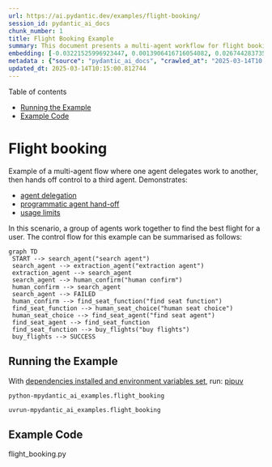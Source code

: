 ```yaml
---
url: https://ai.pydantic.dev/examples/flight-booking/
session_id: pydantic_ai_docs
chunk_number: 1
title: Flight Booking Example
summary: This document presents a multi-agent workflow for flight booking, showcasing agent delegation, programmatic hand-offs, and usage limits. A series of agents collaborate to find the best flight for a user, with a defined control flow that includes a search agent, extraction agent, and human confirmation.
embedding: [-0.03221525996923447, 0.0013906416716054082, 0.026744283735752106, -0.04159407690167427, 0.015985511243343353, -0.003575063543394208, 0.020931370556354523, 0.034071486443281174, 0.005925873760133982, 0.02867378108203411, 0.03675812482833862, -0.04342588037252426, -0.010367989540100098, -0.049116671085357666, -0.026158107444643974, -0.0137140778824687, -0.019429294392466545, 0.02813645265996456, 0.022103723138570786, 0.04603924602270126, 0.018342426046729088, -0.022006027400493622, 0.01916063018143177, 0.0663844421505928, -0.07209965586662292, -0.026793131604790688, 0.01945371925830841, 0.032703742384910583, -0.0014417794300243258, -0.033998213708400726, 0.07859644293785095, -0.010935847647488117, 0.011760157532989979, 0.00432610185816884, 0.027159491553902626, 0.005895344074815512, -0.01940487138926983, 0.0537816546857357, -0.03304567560553551, -0.010184809565544128, 0.029382076114416122, -0.0192827507853508, 0.030383460223674774, 0.009855085052549839, -0.028453964740037918, 0.02029634639620781, -0.00538244005292654, 0.010807621292769909, 0.025425387546420097, 0.024533912539482117, -0.034779779613018036, -0.0018470652867108583, -0.025034604594111443, -0.0015455815009772778, -0.02218920737504959, 0.02487584762275219, -0.03368069976568222, 0.013579745776951313, 0.0177440382540226, -0.037051212042570114, -0.013530897907912731, -0.01157087180763483, -0.007082961034029722, 0.05456322431564331, -0.006814296822994947, 0.04159407690167427, -0.031091757118701935, 0.014629978686571121, -0.056565992534160614, -0.004545917734503746, -0.00034441662137396634, 0.026255803182721138, -0.04552634432911873, -0.04606367275118828, -0.008542295545339584, -0.03592770919203758, -0.0008639991283416748, 0.05871530622243881, -0.02040625549852848, -0.06936416774988174, 0.03277701139450073, -0.015521454624831676, 0.007028006948530674, 0.011979973874986172, -0.033876094967126846, -0.031091757118701935, -0.0666775330901146, -0.013066842220723629, -0.02867378108203411, -0.037271030247211456, -0.027696819975972176, 0.021383214741945267, -0.022506719455122948, 0.013640806078910828, 0.09945454448461533, 0.039957668632268906, 0.011106816120445728, -0.022702110931277275, 0.011210617609322071, -7.260416896315292e-05, 0.029479771852493286, -0.0029751488473266363, -0.032630469650030136, 0.031506963074207306, 0.023874463513493538, -0.014324678108096123, -0.02945534884929657, 0.02071155607700348, -0.022579992190003395, -0.009592527523636818, -0.07654482871294022, -0.00170662731397897, 0.02232353948056698, 0.02254335582256317, -0.023117318749427795, -0.005074086599051952, 0.014654402621090412, -0.023666860535740852, 0.0333387665450573, -0.01831800304353237, -0.03443784639239311, -0.015374910086393356, 0.010642759501934052, -0.013311082497239113, 0.010404625907540321, 0.0021004644222557545, -0.019588051363825798, -0.05944802612066269, -0.02838069200515747, 0.022579992190003395, 0.03495074808597565, -0.016351871192455292, -0.009421559050679207, 0.0009739071247167885, -0.0370267890393734, 0.00654563307762146, -0.023715708404779434, 0.011839536018669605, -0.006991371046751738, 0.014544494450092316, 0.013640806078910828, -0.010306929238140583, 0.018635515123605728, 0.051974281668663025, -0.03326549381017685, 0.02635350078344345, 0.008939185179769993, 0.025449812412261963, -0.032166413962841034, 0.0381014458835125, 0.03458438813686371, -0.004145974759012461, -0.04796874523162842, 0.004310836549848318, -0.029137836769223213, 0.016400719061493874, -0.006362453103065491, 0.01624196209013462, 0.03783278167247772, -0.019258327782154083, -0.012871449813246727, 0.020540587604045868, -0.02284865640103817, -0.012266956269741058, -0.04105674847960472, -0.02303183637559414, -0.006099895108491182, 0.01743873953819275, -0.025327691808342934, -0.055002856999635696, -0.025254419073462486, -0.026817556470632553, 0.0014547547325491905, 0.0037857205606997013, 0.06140194460749626, -0.03346088528633118, -0.022286903113126755, -0.02450948767364025, 0.013616382144391537, -0.04193601384758949, -0.027745667845010757, -0.01737767830491066, -0.02974843606352806, -0.02547423541545868, -0.037930477410554886, -0.011222830042243004, 0.03390051797032356, 0.010844257660210133, -0.025205571204423904, 0.028991293162107468, 0.043645694851875305, 0.0084507055580616, -0.033167798072099686, 0.013823986053466797, -0.022812020033597946, 0.019832290709018707, 0.07688676565885544, -0.007968331687152386, 0.02825857326388359, 0.005678581073880196, 0.02684197947382927, -0.011082391254603863, 0.014825370162725449, 0.02647561952471733, -0.005306114908307791, -0.04320606216788292, -0.03348530828952789, -0.038052596151828766, 0.00961084570735693, -0.0015692422166466713, 0.012034927494823933, -0.012273062020540237, 0.041203293949365616, -0.04474477469921112, -0.0631604716181755, -0.046503301709890366, -0.023007411509752274, 0.010954165831208229, -0.0003491869429126382, 0.04491574317216873, -0.014752098359167576, 0.004787104669958353, -0.00251414580270648, -0.015790117904543877, -0.020369619131088257, 0.0017997437389567494, 0.03675812482833862, -0.07063421607017517, -0.01756085827946663, 0.022934138774871826, 0.034120332449674606, 0.0036208585370332003, 0.0002783954842016101, -0.009702435694634914, 0.03106733225286007, -0.027403732761740685, -0.022921927273273468, -0.034071486443281174, 0.009238379076123238, 0.01856224238872528, -0.026133684441447258, 0.004777945578098297, 0.003645282471552491, -0.03673370182514191, 0.0021462594158947468, 0.024558335542678833, -0.0258161723613739, -0.06169503182172775, 0.05920378491282463, 0.040201909840106964, 0.043474726378917694, 0.012218107469379902, 0.006035781931132078, -0.05094847083091736, 0.011406010016798973, 0.02017422765493393, 0.010929741896688938, -0.022457871586084366, -0.006747131235897541, -0.0040910206735134125, -0.02100464329123497, 0.01730440743267536, -0.05724986642599106, 0.026671012863516808, -0.014629978686571121, 0.01139379758387804, 0.010508427396416664, 0.00027915873215533793, -0.011125133372843266, -0.019441507756710052, -0.004240617621690035, 0.05754295364022255, 0.026133684441447258, 0.004707726649940014, -0.07937800884246826, 0.004735203925520182, -0.01481315866112709, -0.0020729873795062304, 0.025913868099451065, -0.02231132797896862, -0.04115444794297218, 0.026280228048563004, 0.04503786191344261, 0.024301882833242416, 0.00664943503215909, 0.033412035554647446, 0.007058537099510431, -0.02272653579711914, -0.033118948340415955, 0.02218920737504959, 0.018647726625204086, 0.024436214938759804, 0.03145811706781387, -0.023251650854945183, 0.020369619131088257, 0.05505170300602913, 0.03604982793331146, 0.038834165781736374, 0.01909957081079483, 0.015558090060949326, -0.007547017186880112, -0.020906947553157806, -0.022921927273273468, -0.003094215877354145, -0.0061853788793087006, 0.024851424619555473, -0.03458438813686371, 0.016278598457574844, 0.03348530828952789, 0.008756005205214024, -0.022213632240891457, 0.06863144785165787, 0.010148173198103905, -0.02464381977915764, -0.014288041740655899, -0.01730440743267536, 0.07757063955068588, -0.019356023520231247, 0.042571038007736206, -0.008084345608949661, -0.02647561952471733, -0.02487584762275219, 0.08230889588594437, 0.02249450795352459, -0.014190346002578735, -0.017414314672350883, 0.04955630376935005, 0.02784336358308792, -0.054954007267951965, 0.01541154645383358, -0.03629406914114952, -0.02303183637559414, -0.0094887251034379, 0.01825694367289543, -0.02593829110264778, 0.0018608038080856204, -0.011137345805764198, 0.05720101669430733, 0.011119027622044086, 0.05451437458395958, -0.030139220878481865, -0.003022470511496067, -0.051436953246593475, -0.020076531916856766, -0.03504844382405281, 0.060424983501434326, 0.032288532704114914, 0.019661322236061096, 0.038345687091350555, -0.014520070515573025, -0.024240823462605476, 0.00742489704862237, -0.0051534646190702915, 0.0726858377456665, -0.00432915473356843, -0.027599124237895012, -0.02833184413611889, 0.01980786770582199, -0.018757635727524757, 0.007968331687152386, -0.09706099331378937, 0.004646666813641787, -0.0032514454796910286, 0.02195717953145504, -0.011949444189667702, 0.03819914162158966, -0.009116259403526783, -0.030017100274562836, -0.011406010016798973, 0.03731987625360489, 0.05041114240884781, 0.0027080113068223, -0.055540185421705246, -0.010972484014928341, -0.05075307935476303, -0.05529594421386719, -0.008310267701745033, 0.02492469549179077, -0.041984863579273224, 0.012810389511287212, 0.0016089312266558409, -0.016034359112381935, -0.028405116870999336, 0.01837906241416931, 0.029724013060331345, 0.031922172755002975, -0.030627701431512833, -0.000992988352663815, 0.037808358669281006, 0.02867378108203411, 0.03661158308386803, -0.019087359309196472, 0.0014791787834838033, 0.016400719061493874, 0.0065334211103618145, -0.0032667105551809072, 0.07195311784744263, 0.01839127391576767, 0.04320606216788292, -0.018342426046729088, 0.008407963439822197, -0.01702352985739708, 0.013311082497239113, -0.010123749263584614, -0.038467805832624435, 0.010374095290899277, 0.06447937339544296, -0.0025110929273068905, -0.00862777978181839, -0.004866482689976692, 0.02916225977241993, -0.040250759571790695, 0.025449812412261963, -0.004658878780901432, 0.017621919512748718, 0.009952781721949577, -0.052755847573280334, 0.011296101845800877, 0.045184407383203506, 0.055247098207473755, 0.007314989343285561, -0.028698204085230827, 0.026329075917601585, 0.012230319902300835, -0.04230237379670143, 0.019893351942300797, 0.02446063980460167, -0.028576083481311798, -0.008597249165177345, -0.03123830072581768, 0.021285519003868103, 0.023581376299262047, 0.008377433754503727, 0.018220307305455208, -0.016864774748682976, -0.011277783662080765, 0.04051942378282547, 0.010319141671061516, -0.0031110073905438185, -0.012785965576767921, 0.006350241135805845, -0.048457223922014236, 0.03670927882194519, 0.023422619327902794, -0.023837827146053314, -0.02450948767364025, -0.011406010016798973, -0.028112027794122696, 0.02391109988093376, -0.01594887487590313, -0.03497517481446266, -0.02962631732225418, -0.04987381398677826, 0.03236180543899536, -0.02982170879840851, -0.0327281653881073, 0.027696819975972176, 0.00925669725984335, 0.043645694851875305, -0.030969636514782906, 0.007638607174158096, 0.02755027636885643, -0.027623549103736877, 0.034901902079582214, -0.019893351942300797, 0.016986895352602005, 0.045379798859357834, -0.04398763179779053, 0.0016547262202948332, 0.014239193871617317, 0.043889936059713364, -0.019649110734462738, -0.01445901021361351, -0.033534158021211624, -0.028722628951072693, -0.024314096197485924, 0.02987055666744709, -0.018232518807053566, -0.025083452463150024, 0.009183425456285477, 0.029137836769223213, 0.036391764879226685, -0.021468698978424072, 0.05832451954483986, 0.03106733225286007, 0.06135309860110283, -0.011900595389306545, -0.031922172755002975, -0.012389075942337513, 0.02891802042722702, 0.015545878559350967, 0.0358055904507637, 0.034779779613018036, -0.01270048227161169, 0.0029171418864279985, -0.01898966357111931, -0.020552799105644226, -0.006386877037584782, -0.009983311407268047, -0.014056013897061348, 0.05104616656899452, -0.01892860233783722, -0.010306929238140583, 0.006600587163120508, 0.01116176974028349, -0.03390051797032356, 0.0032422863878309727, -0.032459501177072525, -0.013127901591360569, 0.03136042132973671, -0.027525851503014565, -0.02969958819448948, 0.015582513995468616, 0.011167875491082668, -0.024143127724528313, -0.006218961905688047, 0.008383539505302906, 0.011320525780320168, -0.02862493321299553, -0.0017478427616879344, 0.010117643512785435, -0.0032789225224405527, -0.008456811308860779, 0.03678254783153534, 0.014202558435499668, -0.007455427199602127, 0.01195554994046688, -0.0857282504439354, -0.0036727595143020153, 0.007101279217749834, 0.013909470289945602, 0.010313035920262337, -0.02540096454322338, 0.023056259378790855, -0.04672311991453171, 0.023459255695343018, 0.02689082734286785, 0.010484003461897373, -0.04599040001630783, -0.05016690492630005, -0.016156477853655815, 0.00028755448875017464, -0.01229138020426035, -0.016339657828211784, -0.0029308805242180824, -0.03321664407849312, 0.014288041740655899, 0.009262803010642529, -0.007107384968549013, -0.0084507055580616, 0.03443784639239311, 0.03348530828952789, -0.008078238926827908, -0.017768463119864464, 0.008151511661708355, 0.006875357124954462, 0.010197021998465061, -0.027208339422941208, 0.036562733352184296, -0.012034927494823933, 0.005074086599051952, -0.03094521351158619, -0.0019371288362890482, -0.010972484014928341, -0.014165922068059444, 0.01570463366806507, -0.005651103798300028, -0.022921927273273468, -0.0013013414572924376, -0.013359930366277695, -0.0005014553316868842, -0.012187577784061432, -0.007082961034029722, -0.03238622844219208, 0.01945371925830841, 0.01660832203924656, 0.01754864677786827, -0.019490355625748634, -0.022470083087682724, 0.03648946061730385, -0.022921927273273468, -0.020919159054756165, 0.014935278333723545, -0.0026438983622938395, -0.006289180833846331, -0.02226248010993004, -0.007962225005030632, 0.016852563247084618, -0.03409590944647789, 0.012236425653100014, 0.011882278136909008, -0.01229138020426035, -0.0058159660547971725, -0.00770577322691679, -0.023776767775416374, 0.034535542130470276, 0.01748758740723133, 0.02969958819448948, -0.011033543385565281, 0.016327446326613426, -0.013311082497239113, -0.01232190988957882, -0.027818940579891205, -0.012022715993225574, 0.004790157545357943, -0.011699098162353039, 0.033998213708400726, 0.022457871586084366, 0.009061305783689022, 0.01963689923286438, 0.0056205736473202705, 0.00010475607996340841, -0.0033460885751992464, -0.03160466253757477, 0.0055900439620018005, 0.0072356113232672215, -0.05026460066437721, -0.004753521643579006, 0.058519914746284485, -0.03837011009454727, 0.02315395511686802, 0.000792253646068275, -0.00520536582916975, -0.015460394322872162, -0.022396812215447426, 0.0037277135998010635, -0.01636408269405365, -0.009684117510914803, -0.0020073477644473314, 0.0029079830273985863, -0.051730040460824966, 0.03409590944647789, 0.02374013140797615, 0.004634454846382141, 0.004243670497089624, -0.026084836572408676, -0.01082593947649002, 0.0014181187143549323, -0.015167306177318096, -0.025742899626493454, 0.025913868099451065, -0.0018928602803498507, 0.019551414996385574, 0.007064643315970898, 0.0258894432336092, 0.02367907203733921, -0.02820972353219986, 0.004622242879122496, 0.02289750427007675, -0.021151186898350716, -0.004463486839085817, -0.014715461991727352, 0.013970530591905117, 0.014165922068059444, 0.02129773050546646, 0.009616951458156109, -0.03832126036286354, -0.024362944066524506, 0.005522877909243107, 0.010337459854781628, -0.04955630376935005, 0.04892127960920334, -0.005916715133935213, 0.012462347745895386, -0.02011316642165184, 0.014056013897061348, 0.02333713509142399, 0.040421728044748306, 0.008041603490710258, -0.002141679869964719, -0.07288122922182083, -0.014300254173576832, 0.022238055244088173, 0.004136815667152405, -0.01648620329797268, 0.015900027006864548, 0.004866482689976692, -0.0036422295961529016, -0.018293578177690506, 0.05158349499106407, -0.032044291496276855, 0.01802491396665573, -0.03404705971479416, 0.021737363189458847, 0.0633070170879364, -0.026280228048563004, -0.005724376067519188, -0.00832858495414257, 0.016559474170207977, 0.045721735805273056, 0.03878531977534294, 0.01541154645383358, -0.006447936873883009, 0.04064154252409935, 0.0005071797058917582, 0.009085729718208313, -0.012187577784061432, 0.011918913573026657, -0.008878125809133053, -0.08318815380334854, -0.02755027636885643, 0.017279982566833496, 0.024485064670443535, -0.0037887736689299345, -0.028063179925084114, -0.025254419073462486, 0.018366850912570953, 0.015692422166466713, 0.03526826202869415, -0.021334366872906685, -0.018757635727524757, 0.01951477862894535, -0.01833021454513073, -0.01773182675242424, -0.051681190729141235, 0.014825370162725449, -0.07073191553354263, 0.020491739735007286, 0.007656925357878208, -0.003071318380534649, -0.008279737085103989, 0.04450053349137306, -0.004469592589884996, -0.0333387665450573, -0.024191975593566895, -0.05974111333489418, -0.03482862934470177, -0.004200928844511509, 0.01192502025514841, -0.0215908195823431, 0.03148254007101059, -0.011314420029520988, 0.015692422166466713, -0.024228611961007118, 0.02369128353893757, -0.017353255301713943, -0.04958072677254677, 0.009268909692764282, -0.060131896287202835, -0.0034315725788474083, -0.00020397859043441713, -0.012474560178816319, -0.01886754296720028, -0.0025965769309550524, -0.037759508937597275, -0.02623138017952442, 0.027599124237895012, 0.024191975593566895, -0.049653999507427216, 0.013201174326241016, -0.038712047040462494, 0.008169828914105892, 0.0073394132778048515, -0.0338028222322464, 0.015179518610239029, 0.049605149775743484, -0.010325247421860695, -0.0029308805242180824, -0.02171294018626213, 0.004054384771734476, -0.025034604594111443, 0.0051229349337518215, -0.030261341482400894, 0.008285842835903168, -0.014825370162725449, -0.006466255057603121, 0.051436953246593475, -0.023776767775416374, -0.003981112502515316, 0.025962715968489647, -0.04012863710522652, -0.005064927972853184, -0.007376049179583788, 0.007131808903068304, 0.009195636957883835, -0.02606041170656681, -0.015875602141022682, 0.000532748585101217, 0.01731661893427372, -0.02796548418700695, 0.01986892707645893, 0.0076202889904379845, -0.010007735341787338, 0.013665230013430119, 0.02444842830300331, -0.015240577980875969, -0.001011306419968605, -0.01136937364935875, -0.016156477853655815, -0.026939677074551582, -0.034779779613018036, -0.0028362374287098646, 0.005559513811022043, -0.026524467393755913, -0.02058943547308445, -0.005559513811022043, 0.018366850912570953, -0.08553285896778107, -0.010496215894818306, -0.0184401236474514, -0.010282505303621292, 0.04342588037252426, -0.024839211255311966, 0.05422128736972809, 0.036929093301296234, 0.0008273631101474166, -0.016278598457574844, -0.004567288793623447, 0.03468208387494087, -0.013262233696877956, -0.04012863710522652, 0.013188961893320084, -0.022347964346408844, 0.007583653088659048, 0.022457871586084366, 0.009244485758244991, -0.028356269001960754, -0.029675165191292763, -0.02385004051029682, -0.0631604716181755, 0.006686070933938026, -0.06047383323311806, -0.0028652409091591835, -0.0033918835688382387, 0.016388505697250366, 0.04171619936823845, 0.011735733598470688, -0.01522836647927761, -0.03670927882194519, 0.022164782509207726, -0.0074676391668617725, 0.0021187823731452227, 0.07747294008731842, -0.00871326308697462, 0.026695435866713524, 0.01648620329797268, 0.025620779022574425, -0.017109014093875885, 0.0034498905297368765, 0.028942445293068886, 0.012614998035132885, 0.033289916813373566, -0.014776522293686867, -0.028356269001960754, -0.03070097230374813, -0.0108320452272892, -0.0011685359058901668, 0.025669628754258156, -0.007772939279675484, 0.038467805832624435, -0.007870635017752647, 0.013127901591360569, 0.03854107856750488, -0.04635675996541977, 0.028649356216192245, 0.0019127047853544354, 0.005196206737309694, 0.030065948143601418, 0.02928438037633896, 0.011473176069557667, -0.003575063543394208, -0.017756251618266106, 0.0052816909737885, -0.027159491553902626, 0.02813645265996456, -0.024375155568122864, -0.01583896577358246, -0.002990413922816515, 0.005883132107555866, 0.022812020033597946, 0.001631828723475337, -0.01707237772643566, 0.001437963219359517, 0.014141498133540154, 0.03358300402760506, -0.019294962286949158, -0.00664943503215909, 0.01666938327252865, -0.037344302982091904, -0.0004255119420122355, 0.028038756921887398, -0.031140604987740517, -0.009384923614561558, 0.006182326003909111, -0.01730440743267536, -0.014336890541017056, 0.02022307552397251, 0.008749899454414845, 0.009647481143474579, -0.010716031305491924, 0.0013326347107067704, -0.04249776527285576, 0.013555321842432022, -0.045306526124477386, 0.03011479601264, 0.03592770919203758, 0.004991655703634024, 0.04017748683691025, 0.021322155371308327, 0.025913868099451065, 0.00298888748511672, -0.023788979277014732, 0.057982586324214935, -0.009372711181640625, -0.04022633284330368, -0.04528210312128067, -0.027159491553902626, -0.0029919403605163097, 0.006722706835716963, -0.0427175834774971, 0.02796548418700695, -0.016315234825015068, -0.00987340323626995, 0.03812586888670921, -0.023227227851748466, -0.0431816391646862, -0.01785394735634327, 0.015790117904543877, 0.002762965392321348, 0.018953027203679085, 0.03878531977534294, -0.01270048227161169, -0.025865020230412483, -0.03717333450913429, -0.014556705951690674, -0.03529268503189087, -0.0129447216168046, 0.02375234290957451, -0.01229138020426035, -0.0176707673817873, 0.004591712728142738, 0.013970530591905117, -0.00149444374255836, 0.04804201424121857, -0.02493690699338913, 0.013201174326241016, -0.029064564034342766, 0.02487584762275219, -0.030627701431512833, -0.02522999607026577, 0.018879754468798637, -0.030676549300551414, 0.001735630794428289, -0.003008731873705983, -0.006331922952085733, -0.025694051757454872, 0.04159407690167427, 0.01288366224616766, 0.04975169524550438, 0.01502076257020235, 0.052804697304964066, 0.015045186504721642, 0.03509729355573654, -0.016986895352602005, -0.06320932507514954, 0.03028576448559761, -0.01927053928375244, 0.008017179556190968, 0.04848164692521095, 0.017170075327157974, -0.011943337507545948, 0.012932510115206242, 0.015277214348316193, -0.04325491189956665, 0.019856715574860573, 0.02040625549852848, -0.033998213708400726, -0.0401042141020298, 0.007833999581634998, -0.0024836158845573664, -0.018525606021285057, 0.03231295570731163, 0.056859079748392105, 0.0507042333483696, -0.001345610013231635, -0.009159001521766186, 0.022457871586084366, 0.01714565046131611, 7.8137731179595e-05, -0.024851424619555473, -0.013262233696877956, 0.01934381015598774, -0.006325817201286554, -0.001230359193868935, 0.026744283735752106, -0.0029507249128073454, 0.02576732449233532, 0.018415698781609535, -0.003306399565190077, 0.0017112067434936762, 0.04264431074261665, -0.002071460708975792, 0.044476110488176346, 0.0490189753472805, -0.001895913272164762, -0.01576569490134716, -0.0023691284004598856, 0.025669628754258156, 0.006924204993993044, 0.008615567348897457, 0.0022622733376920223, -0.010538958013057709, 0.040543846786022186, -0.008530083112418652, -0.012132624164223671, -0.008365221321582794, 0.006686070933938026, -0.018879754468798637, 0.02135879173874855, -0.0028377638664096594, 0.025913868099451065, -0.0015860337298363447, -0.0005613704561255872, -0.045135557651519775, -0.030505580827593803, -0.02676870860159397, 0.018049338832497597, -0.02212814800441265, -0.03946918994188309, -0.029675165191292763, 0.0033979895524680614, 0.0316535085439682, 0.03612310066819191, -0.01237686350941658, -0.009097941219806671, 0.009830661118030548, -0.00471383286640048, -0.01837906241416931, 0.003401042427867651, -0.007895058952271938, -0.009739071130752563, 0.028063179925084114, -0.016999106854200363, -0.010923636145889759, -0.0021661038044840097, 0.01625417359173298, 0.001121977693401277, -0.0032514454796910286, 0.01808597519993782, 0.009055199101567268, -0.011979973874986172, 0.0480908639729023, 0.015301638282835484, 0.03429130092263222, 0.04098347947001457, -0.020723767578601837, 0.006869250908493996, 0.011051861569285393, 0.02630465291440487, 0.016107629984617233, -0.02308068424463272, 0.03797932714223862, -0.024546124041080475, 0.016632746905088425, 0.0235081035643816, -0.01826915517449379, -0.010276399552822113, -0.022653263062238693, -0.0045581297017633915, -0.028527235612273216, -0.007418791297823191, -0.017279982566833496, -0.018366850912570953, -0.024314096197485924, 0.013518686406314373, 0.0028423434123396873, -0.002475983463227749, -0.01707237772643566, -0.009952781721949577, 0.0038895225152373314, 0.010746561922132969, -0.010893105529248714, 0.008908655494451523, 0.0031003218609839678, -0.0014410162111744285, -0.017780674621462822, -0.0354880765080452, -0.0104107316583395, 0.020308559760451317, -0.008175935596227646, 0.009769601747393608, 0.0006979922181926668, 0.014739885926246643, 0.007540910970419645, -0.013848409987986088, -0.011167875491082668, 0.0033796716015785933, 0.05216967314481735, 0.0013761399313807487, 0.009159001521766186, 0.017182286828756332, 0.003828462678939104, -0.0031812265515327454, -0.001528026768937707, -0.0027232763823121786, -0.012834814377129078, -0.003434625454246998, 0.02403322048485279, 0.022274691611528397, -0.013750714249908924, -0.004051331430673599, 0.033118948340415955, 0.014568918384611607, -0.015729058533906937, -0.037466421723365784, 0.01903851144015789, 0.016315234825015068, -0.019075147807598114, -0.034315723925828934, 0.01151591818779707, -0.005913661792874336, 0.0003049184160772711, 0.020442891865968704, -0.04491574317216873, -0.001223489991389215, -0.018537819385528564, 0.0003772363706957549, 0.0020684078335762024, 0.020259711891412735, -0.02404543198645115, 0.024082068353891373, -0.01952699013054371, -0.03194659575819969, 0.014300254173576832, 0.0017203657189384103, 0.01636408269405365, -0.014593342319130898, 0.016510626301169395, 0.007681349292397499, 0.008169828914105892, -0.0012853131629526615, -0.05182773619890213, -0.01026418711990118, -0.028649356216192245, -0.014300254173576832, 0.018782058730721474, -0.029797283932566643, -0.024851424619555473, -0.031165027990937233, 0.015521454624831676, -0.014800946228206158, 0.013799562118947506, 0.018794270232319832, -0.007522593252360821, -0.006276968866586685, 0.04147195816040039, 0.0527070015668869, 0.0694618672132492, 0.01576569490134716, -0.038883015513420105, 0.042986247688531876, 0.05133925750851631, -0.006356346886605024, 0.031213877722620964, 0.0005609888467006385, -0.009690223261713982, -0.01252951379865408, -0.0182080939412117, 0.02143206261098385, 0.026206955313682556, -0.01406822632998228, 0.013994954526424408, -0.0005083245923742652, 0.015924450010061264, 0.006099895108491182, 0.021578608080744743, -0.008218677714467049, 0.025156723335385323, 0.04345030337572098, -0.012047139927744865, -0.02321501635015011, 0.02295856364071369, -0.0016806767089292407, -0.006002198904752731, -0.04303509369492531, 0.01737767830491066, 0.03236180543899536, 0.029479771852493286, -0.054123591631650925, 0.004118497483432293, -0.020210864022374153, -0.049531880766153336, 0.01288366224616766, 0.01773182675242424, 0.018134823068976402, 0.0015616097953170538, 0.01577790640294552, -0.006643328815698624, 0.011228935793042183, 0.011296101845800877, 0.0050191329792141914, 0.006643328815698624, 0.021871695294976234, 0.011351055465638638, -0.03123830072581768, 0.020674919709563255, 0.015338274650275707, 0.01505739800632, 0.029186684638261795, -0.010893105529248714, -0.017829522490501404, -0.02867378108203411, -0.01607099361717701, 0.010844257660210133, 0.03148254007101059, 0.036025404930114746, 0.03438899666070938, -0.025913868099451065, -0.023166168481111526, -0.005278637632727623, 0.02410649135708809, 0.004390214569866657, -0.04437841475009918, 0.006716601084917784, 0.01288366224616766, 0.022934138774871826, 0.05236506462097168, -0.008981927298009396, -0.019722383469343185, 0.0017234187107533216, 0.010306929238140583, 0.008389645256102085, 0.028991293162107468, 0.003046894446015358, -0.01695025898516178, -0.000792253646068275, 0.03194659575819969, 0.009952781721949577, 0.004390214569866657, 0.0019584998954087496, 0.01350647397339344, -0.02011316642165184, -0.03717333450913429, 0.021053491160273552, 0.018171459436416626, -0.036977943032979965, 0.016522837802767754, 0.015851179137825966, 0.010160385631024837, -0.018183670938014984, 0.02017422765493393, 0.020565010607242584, 0.014935278333723545, -0.009336075745522976, 0.009293333627283573, -0.0005747273098677397, 0.00513209355995059, -0.004216193687170744, -0.01802491396665573, -0.019710170105099678, 0.019185055047273636, -0.023190591484308243, 0.029137836769223213, 0.004072702489793301, -0.010685501620173454, -0.01588781364262104, -0.001528026768937707, -0.007205081172287464, -0.006490678992122412, -0.009653587825596333, -0.0010716031538322568, -0.013872833922505379, 0.005571725778281689, -0.006838721223175526, -0.0037826676853001118, -0.006295287050306797, -0.007192869205027819, -0.005220630671828985, -0.014056013897061348, -0.0068875690922141075, -0.023373771458864212, 0.0007907271501608193, 0.039005134254693985, 0.01541154645383358, -0.009781813248991966, 0.017402103170752525, -0.030969636514782906, 0.0008525503799319267, 0.017878370359539986, 0.001914231339469552, -0.0027141175232827663, -0.012639421969652176, 0.010435155592858791, 0.008291949518024921, 0.01249287836253643, -0.006734919268637896, 0.021126763895154, -0.015814542770385742, 0.03766181319952011, -0.011686885729432106, -0.05094847083091736, -0.012224214151501656, 0.00682650925591588, 0.021126763895154, -0.012517302297055721, 0.008560613729059696, 0.02552308328449726, 0.021566394716501236, 0.001358585199341178, 0.009372711181640625, -0.004417691845446825, 0.0065334211103618145, -0.038956284523010254, -0.0073943673633039, -0.027281612157821655, 0.007772939279675484, -0.018879754468798637, 0.02718391641974449, 0.0009700909140519798, 0.006252544932067394, 0.01195554994046688, 0.0025919973850250244, -0.005300008691847324, -0.0014249879168346524, 0.0003535756259225309, 0.013567534275352955, -0.0058464957401156425, 0.0031751205679029226, -0.03959130868315697, 0.018171459436416626, 0.0040818615816533566, 0.03057885356247425, -0.004497069865465164, 0.03690467029809952, -0.02278759516775608, -0.0025538348127156496, -0.006899781059473753, -0.0008411016315221786, -0.009024669416248798, 0.0026377923786640167, -0.0215908195823431, -0.004020801745355129, -0.013457626104354858, -0.02767239697277546, -0.012389075942337513, -0.006600587163120508, -0.023959947749972343, 0.020491739735007286, 0.004176504444330931, 0.017121227458119392, 0.013030205853283405, 0.02058943547308445, 0.012242532335221767, -0.028429539874196053, -0.006850933190435171, 0.015277214348316193, 0.04618579149246216, -0.017414314672350883, -0.005586991086602211, -0.029601892456412315, -0.013005781918764114, -0.007070749066770077, -0.026280228048563004, 0.0012540199095383286, -0.009946675971150398, 0.017231134697794914, 0.011894489638507366, 0.007638607174158096, -0.0023920258972793818, -0.0025355168618261814, -0.00023202803276944906, 0.012242532335221767, -0.019502567127346992, 0.026793131604790688, 0.0026515310164541006, 0.025156723335385323, -0.01404380239546299, -0.010300823487341404, 0.006118212826550007, -0.004439062904566526, -0.03724660724401474, 0.01079540979117155, 0.02676870860159397, 0.01624196209013462, 0.006795979104936123, -0.006893674843013287, -0.037808358669281006, 0.04386550933122635, -0.0137140778824687, 0.03219083696603775, 0.014385738410055637, 0.024167552590370178, -0.019478142261505127, -0.006502890959382057, 0.02470487914979458, 0.027477003633975983, -0.011534235440194607, -0.004381055478006601, 0.014141498133540154, -0.05124155804514885, 0.036269646137952805, 0.004900065716356039, -0.0060663120821118355, -0.00351705658249557, -0.006741025019437075, -0.019075147807598114, -0.0018775953212752938, 0.031091757118701935, -0.007412685081362724, -0.0331922210752964, -0.03209314122796059, 0.021908331662416458, -0.012059351429343224, 0.018293578177690506, -0.006741025019437075, -0.021993815898895264, 0.010154279880225658, -0.013823986053466797, -0.005519825033843517, -0.03155581280589104, 0.006582268979400396, 0.03646503761410713, 0.007345519028604031, -0.044012054800987244, 0.020748190581798553, -0.05764064937829971, 0.009262803010642529, 0.022347964346408844, -0.013518686406314373, -0.03741757199168205, -0.022982986643910408, -0.025498660281300545, 0.004069649614393711, 0.0032087035942822695, -0.00685703894123435, -0.0025965769309550524, -0.016437355428934097, 0.0192827507853508, 0.0028698204550892115, 0.009348287247121334, -0.004710779525339603, -0.004158186726272106, -0.00827363133430481, 0.00461003091186285, 0.005910608917474747, 0.011821217834949493, -0.013396565802395344, 0.01695025898516178, 0.008517871610820293, 0.035146139562129974, 0.007174551021307707, 0.0184401236474514, 0.017780674621462822, 0.010740455240011215, -0.007986648939549923, 0.01386062242090702, -0.005544248968362808, -0.017121227458119392, 0.0031232195906341076, 0.0528535433113575, 0.003550639608874917, 0.011522023938596249, -0.005095457658171654, 0.017695190384984016, 0.011424328200519085, -0.03201986849308014, -0.009653587825596333, -0.0040910206735134125, -0.006148742977529764, 0.022030452266335487, -0.005217577796429396, 0.01443458627909422, 0.055540185421705246, -0.010856470093131065, -0.016815926879644394, -0.026988524943590164, -0.0006521972245536745, 0.01174794603139162, -0.0137140778824687, 0.022995200008153915, -0.036440614610910416, 0.040250759571790695, -0.00580070074647665, -0.003593381494283676, 0.014764309860765934, 0.029797283932566643, -0.005498453974723816, 0.023410407826304436, 0.027623549103736877, 0.01607099361717701, -0.009177319705486298, 0.013494262471795082, 0.026622164994478226, 0.019014086574316025, 0.017621919512748718, 0.028112027794122696, 0.0042039817199110985, -0.014214769937098026, -0.02772124484181404, -0.008499553427100182, 0.00788895320147276, 0.006869250908493996, 0.01898966357111931, -0.007247823290526867, 0.0031720674596726894, -0.030310189351439476, -0.007485957350581884, 0.028942445293068886, 0.03292355686426163, 0.011699098162353039, -0.0033979895524680614, 0.02654889225959778, -0.009525361470878124, 0.02671986073255539, 0.009824555367231369, -0.025254419073462486, 0.0035078974906355143, -0.013372141867876053, 0.0015181044582277536, 0.011387691833078861, -0.008365221321582794, -0.00014263237244449556, 0.022445660084486008, -0.013933894224464893, -0.03922494873404503, 0.007205081172287464, 0.025327691808342934, 0.026988524943590164, -0.015313850715756416, 0.033778395503759384, -0.017597494646906853, -0.021993815898895264, -0.027086220681667328, -0.03343646228313446, 0.014446797780692577, 0.005232842639088631, -0.022775383666157722, -0.0034743144642561674, -0.014971914701163769, -0.003135431557893753, -0.03011479601264, 0.008456811308860779, -0.012614998035132885, -0.017951643094420433, -0.025962715968489647, -0.02933322824537754]
metadata : {"source": "pydantic_ai_docs", "crawled_at": "2025-03-14T10:15:00.812744", "url_path": "/examples/flight-booking/", "chunk_size": 1728}
updated_dt: 2025-03-14T10:15:00.812744
---
```

Table of contents 
  * [ Running the Example  ](https://ai.pydantic.dev/examples/flight-booking/#running-the-example)
  * [ Example Code  ](https://ai.pydantic.dev/examples/flight-booking/#example-code)


# Flight booking
Example of a multi-agent flow where one agent delegates work to another, then hands off control to a third agent.
Demonstrates:
  * [agent delegation](https://ai.pydantic.dev/multi-agent-applications/#agent-delegation)
  * [programmatic agent hand-off](https://ai.pydantic.dev/multi-agent-applications/#programmatic-agent-hand-off)
  * [usage limits](https://ai.pydantic.dev/agents/#usage-limits)


In this scenario, a group of agents work together to find the best flight for a user.
The control flow for this example can be summarised as follows:
```
graph TD
 START --> search_agent("search agent")
 search_agent --> extraction_agent("extraction agent")
 extraction_agent --> search_agent
 search_agent --> human_confirm("human confirm")
 human_confirm --> search_agent
 search_agent --> FAILED
 human_confirm --> find_seat_function("find seat function")
 find_seat_function --> human_seat_choice("human seat choice")
 human_seat_choice --> find_seat_agent("find seat agent")
 find_seat_agent --> find_seat_function
 find_seat_function --> buy_flights("buy flights")
 buy_flights --> SUCCESS
```

## Running the Example
With [dependencies installed and environment variables set](https://ai.pydantic.dev/examples/#usage), run:
[pip](https://ai.pydantic.dev/examples/flight-booking/#__tabbed_1_1)[uv](https://ai.pydantic.dev/examples/flight-booking/#__tabbed_1_2)
```
python-mpydantic_ai_examples.flight_booking

```

```
uvrun-mpydantic_ai_examples.flight_booking

```

## Example Code
flight_booking.py